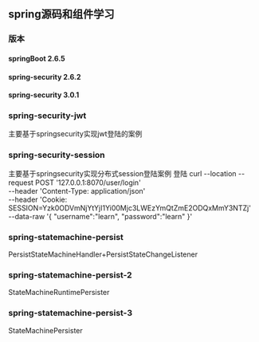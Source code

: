 ## **spring源码和组件学习**

### 版本

#### springBoot 2.6.5

#### spring-security 2.6.2

#### spring-security 3.0.1

### spring-security-jwt

主要基于springsecurity实现jwt登陆的案例

### spring-security-session

主要基于springsecurity实现分布式session登陆案例
登陆
curl --location --request POST '127.0.0.1:8070/user/login' \
--header 'Content-Type: application/json' \
--header 'Cookie: SESSION=Yzk0ODVmNjYtYjI1Yi00Mjc3LWEzYmQtZmE2ODQxMmY3NTZj' \
--data-raw '{
	"username":"learn",
	"password":"learn"
}'

### spring-statemachine-persist

PersistStateMachineHandler+PersistStateChangeListener

### spring-statemachine-persist-2

StateMachineRuntimePersister

### spring-statemachine-persist-3

StateMachinePersister
